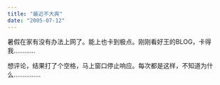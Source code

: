 ```yaml
---
title: "最近不大爽"
date: "2005-07-12"
---
```


暑假在家有没有办法上网了。能上也卡到极点。刚刚看好王的BLOG，卡得我............

想评论，结果打了个空格，马上窗口停止响应。每次都是这样，不知道为什么...............
